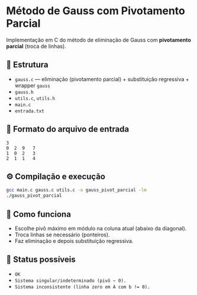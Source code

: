 # Método de Gauss com Pivotamento Parcial

Implementação em C do método de eliminação de Gauss com **pivotamento parcial** (troca de linhas).

## 📂 Estrutura
- `gauss.c` — eliminação (pivotamento parcial) + substituição regressiva + wrapper `gauss`
- `gauss.h`
- `utils.c`, `utils.h`
- `main.c`
- `entrada.txt`

## 📌 Formato do arquivo de entrada
```
3
0  2  9   7
1  0  2   3
2  1  1   4
```

## ⚙️ Compilação e execução
```bash
gcc main.c gauss.c utils.c -o gauss_pivot_parcial -lm
./gauss_pivot_parcial
```

## 🧠 Como funciona
- Escolhe pivô máximo em módulo na coluna atual (abaixo da diagonal).
- Troca linhas se necessário (ponteiros).
- Faz eliminação e depois substituição regressiva.

## 🚩 Status possíveis
- `OK`
- `Sistema singular/indeterminado (pivô ~ 0).`
- `Sistema inconsistente (linha zero em A com b != 0).`
